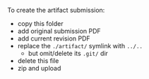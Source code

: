 
To create the artifact submission:
* copy this folder
* add original submission PDF
* add current revision PDF
* replace the `./artifact/` symlink with `../..`
    * but omit/delete its `.git/` dir
* delete this file
* zip and upload
